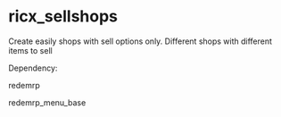 # ricx_sellshops
Create easily shops with sell options only. Different shops with different items to sell

 Dependency:
 
 redemrp
 
 redemrp_menu_base
